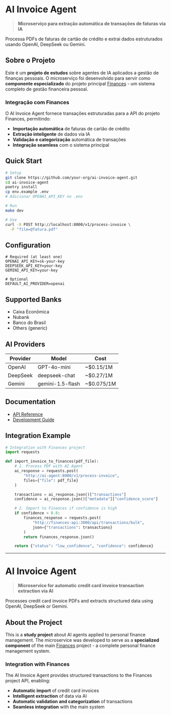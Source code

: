 # AI Invoice Agent

> **Microserviço para extração automática de transações de faturas via IA**

Processa PDFs de faturas de cartão de crédito e extrai dados estruturados usando OpenAI, DeepSeek ou Gemini.

## Sobre o Projeto

Este é um **projeto de estudos** sobre agentes de IA aplicados a gestão de finanças pessoais. O microserviço foi desenvolvido para servir como **componente especializado** do projeto principal [Finances](https://github.com/ana-biscalchin/finances) - um sistema completo de gestão financeira pessoal.

### Integração com Finances

O AI Invoice Agent fornece transações estruturadas para a API do projeto Finances, permitindo:

- **Importação automática** de faturas de cartão de crédito
- **Extração inteligente** de dados via IA
- **Validação e categorização** automática de transações
- **Integração seamless** com o sistema principal

## Quick Start

```bash
# Setup
git clone https://github.com/your-org/ai-invoice-agent.git
cd ai-invoice-agent
poetry install
cp env.example .env
# Adicionar OPENAI_API_KEY no .env

# Run
make dev

# Use
curl -X POST http://localhost:8000/v1/process-invoice \
  -F "file=@fatura.pdf"
```

## Configuration

```env
# Required (at least one)
OPENAI_API_KEY=sk-your-key
DEEPSEEK_API_KEY=your-key
GEMINI_API_KEY=your-key

# Optional
DEFAULT_AI_PROVIDER=openai
```

## Supported Banks

- Caixa Econômica
- Nubank
- Banco do Brasil
- Others (generic)

## AI Providers

| Provider | Model            | Cost       |
| -------- | ---------------- | ---------- |
| OpenAI   | GPT-4o-mini      | ~$0.15/1M  |
| DeepSeek | deepseek-chat    | ~$0.27/1M  |
| Gemini   | gemini-1.5-flash | ~$0.075/1M |

## Documentation

- [API Reference](docs/API.md)
- [Development Guide](docs/DEVELOPMENT.md)

## Integration Example

```python
# Integration with Finances project
import requests

def import_invoice_to_finances(pdf_file):
    # 1. Process PDF with AI Agent
    ai_response = requests.post(
        "http://ai-agent:8000/v1/process-invoice",
        files={"file": pdf_file}
    )

    transactions = ai_response.json()["transactions"]
    confidence = ai_response.json()["metadata"]["confidence_score"]

    # 2. Import to Finances if confidence is high
    if confidence > 0.8:
        finances_response = requests.post(
            "http://finances-api:3000/api/transactions/bulk",
            json={"transactions": transactions}
        )
        return finances_response.json()

    return {"status": "low_confidence", "confidence": confidence}
```

---

# AI Invoice Agent

> **Microservice for automatic credit card invoice transaction extraction via AI**

Processes credit card invoice PDFs and extracts structured data using OpenAI, DeepSeek or Gemini.

## About the Project

This is a **study project** about AI agents applied to personal finance management. The microservice was developed to serve as a **specialized component** of the main [Finances](https://github.com/ana-biscalchin/finances) project - a complete personal finance management system.

### Integration with Finances

The AI Invoice Agent provides structured transactions to the Finances project API, enabling:

- **Automatic import** of credit card invoices
- **Intelligent extraction** of data via AI
- **Automatic validation and categorization** of transactions
- **Seamless integration** with the main system
